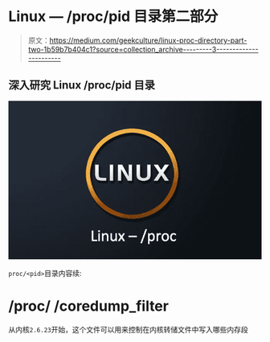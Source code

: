 # Linux — /proc/pid 目录第二部分

> 原文：<https://medium.com/geekculture/linux-proc-directory-part-two-1b59b7b404c1?source=collection_archive---------3----------------------->

## 深入研究 Linux /proc/pid 目录

![](img/6a55df077dba65b3d79b7ac2fd7e74e9.png)

`proc/<pid>`目录内容续:

# /proc/ <pid>/coredump_filter</pid>

从内核`2.6.23`开始，这个文件可以用来控制在内核转储文件中写入哪些内存段